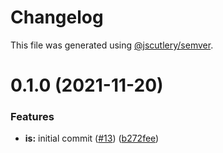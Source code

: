 # Changelog

This file was generated using [@jscutlery/semver](https://github.com/jscutlery/semver).

# 0.1.0 (2021-11-20)


### Features

* **is:** initial commit ([#13](https://github.com/jafaircl/bearclaw/issues/13)) ([b272fee](https://github.com/jafaircl/bearclaw/commit/b272feeebb403c9c21fba7fc71b96d3976d4c146))
